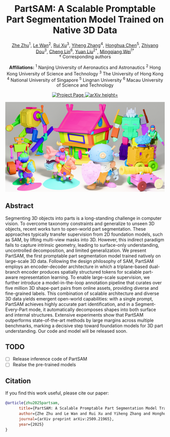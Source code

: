 <div align="center">

# PartSAM: A Scalable Promptable Part Segmentation Model Trained on Native 3D Data

</div>

<div align="center">

[Zhe Zhu](https://scholar.google.com/citations?user=pM4ebg0AAAAJ&hl=zh-CN)<sup>1</sup>, [Le Wan](https://scholar.google.com/citations?user=pM4ebg0AAAAJ&hl=zh-CN)<sup>2</sup>, [Rui Xu](https://ruixu.me/)<sup>3</sup>, [Yiheng Zhang](https://openreview.net/profile?id=~Yiheng_Zhang4)<sup>4</sup>, [Honghua Chen](https://chenhonghua.github.io/clay.github.io/)<sup>5</sup>, [Zhiyang Dou](https://frank-zy-dou.github.io/)<sup>3</sup>, [Cheng Lin](https://clinplayer.github.io/)<sup>6</sup>, [Yuan Liu](https://liuyuan-pal.github.io/)<sup>2&dagger;</sup>, [Mingqiang Wei](https://scholar.google.com/citations?user=TdrJj8MAAAAJ&hl=en)<sup>1&dagger;</sup>
<br>
&dagger; Corresponding authors

**Affiliations:**
<sup>1</sup> Nanjing University of Aeronautics and Astronautics
<sup>2</sup> Hong Kong University of Science and Technology 
<sup>3</sup> The University of Hong Kong
<sup>4</sup> National University of Singapore
<sup>5</sup> Lingnan University
<sup>6</sup> Macau University of Science and Technology


<p align="center">
  <a href="https://czvvd.github.io/PartSAMPage/">
    <img src="https://img.shields.io/badge/Project%20Page-blue.svg" alt="Project Page" height="22">
  </a>
  <a href="https://arxiv.org/abs/2509.21965">
      <img src="https://img.shields.io/badge/arXiv-b31b1b.svg?logo=arXiv&logoColor=white" alt="arXiv height="22">
  </a>
</p>
</div>

<p align="center">
  <img src="assets/teaser.png" alt="teaser">
</p>



## Abstract

Segmenting 3D objects into parts is a long-standing challenge in computer vision. To overcome taxonomy constraints and generalize to unseen 3D objects, recent works turn to open-world part segmentation. These approaches typically transfer supervision from 2D foundation models, such as SAM, by lifting multi-view masks into 3D. However, this indirect paradigm fails to capture intrinsic geometry, leading to surface-only understanding, uncontrolled decomposition, and limited generalization. We present PartSAM, the first promptable part segmentation model trained natively on large-scale 3D data. Following the design philosophy of SAM, PartSAM employs an encoder-decoder architecture in which a triplane-based dual-branch encoder produces spatially structured tokens for scalable part-aware representation learning. To enable large-scale supervision, we further introduce a model-in-the-loop annotation pipeline that curates over five million 3D shape-part pairs from online assets, providing diverse and fine-grained labels. This combination of scalable architecture and diverse 3D data yields emergent open-world capabilities: with a single prompt, PartSAM achieves highly accurate part identification, and in a Segment-Every-Part mode, it automatically decomposes shapes into both surface and internal structures. Extensive experiments show that PartSAM outperforms state-of-the-art methods by large margins across multiple benchmarks, marking a decisive step toward foundation models for 3D part understanding. Our code and model will be released soon.

## TODO
- [ ] Release inference code of PartSAM
- [ ] Realse the pre-trained models

## Citation

If you find this work useful, please cite our paper:

```bibtex
@article{zhu2025partsam,
      title={PartSAM: A Scalable Promptable Part Segmentation Model Trained on Native 3D Data}, 
      author={Zhe Zhu and Le Wan and Rui Xu and Yiheng Zhang and Honghua Chen and Zhiyang Dou and Cheng Lin and Yuan Liu and Mingqiang Wei},
      journal={arXiv preprint arXiv:2509.21965},
      year={2025}
}
```
